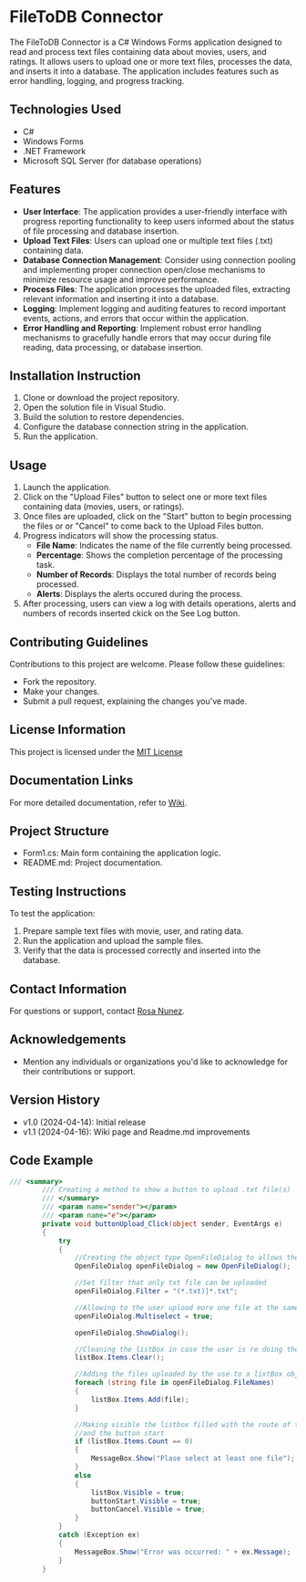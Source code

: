 # FileToDB Connector

The FileToDB Connector is a C# Windows Forms application designed to read and process text files containing data about movies, users, and ratings. It allows users to upload one or more text files, processes the data, and inserts it into a database. The application includes features such as error handling, logging, and progress tracking.

## Technologies Used

- C#
- Windows Forms
- .NET Framework
- Microsoft SQL Server (for database operations)

## Features

- **User Interface**: The application provides a user-friendly interface with progress reporting functionality to keep users informed about the status of file processing and database insertion.  
- **Upload Text Files**: Users can upload one or multiple text files (.txt) containing data.
- **Database Connection Management**: Consider using connection pooling and implementing proper connection open/close mechanisms to minimize resource usage and improve performance.
- **Process Files**: The application processes the uploaded files, extracting relevant information and inserting it into a database.
- **Logging**: Implement logging and auditing features to record important events, actions, and errors that occur within the application.  
- **Error Handling and Reporting**: Implement robust error handling mechanisms to gracefully handle errors that may occur during file reading, data processing, or database insertion.

## Installation Instruction

1. Clone or download the project repository.
2. Open the solution file in Visual Studio.
3. Build the solution to restore dependencies.
4. Configure the database connection string in the application.
5. Run the application.

## Usage

1. Launch the application.
2. Click on the "Upload Files" button to select one or more text files containing data (movies, users, or ratings).
3. Once files are uploaded, click on the "Start" button to begin processing the files or or "Cancel" to come back to the Upload Files button.
4. Progress indicators will show the processing status.
    - **File Name**: Indicates the name of the file currently being processed.
    - **Percentage**: Shows the completion percentage of the processing task.
    - **Number of Records**: Displays the total number of records being processed.
    - **Alerts**: Displays the alerts occured during the process.
5. After processing, users can view a log with details operations, alerts and numbers of records inserted ckick on the See Log button.

## Contributing Guidelines

Contributions to this project are welcome. Please follow these guidelines:
- Fork the repository.
- Make your changes.
- Submit a pull request, explaining the changes you've made.

## License Information

This project is licensed under the [MIT License](LICENSE)

## Documentation Links
For more detailed documentation, refer to [Wiki](https://github.com/RosaNunezRivera/read-file-desktop-application/wiki).

## Project Structure

- Form1.cs: Main form containing the application logic.
- README.md: Project documentation.

## Testing Instructions

To test the application:
1. Prepare sample text files with movie, user, and rating data.
2. Run the application and upload the sample files.
3. Verify that the data is processed correctly and inserted into the database.

## Contact Information

For questions or support, contact [Rosa Nunez](mailto:rosamnunezrivera@gmail.com).

## Acknowledgements

- Mention any individuals or organizations you'd like to acknowledge for their contributions or support.

## Version History

- v1.0 (2024-04-14): Initial release
- v1.1 (2024-04-16): Wiki page and Readme.md improvements

## Code Example

```csharp
/// <summary>
        /// Creating a method to show a button to upload .txt file(s) 
        /// </summary>
        /// <param name="sender"></param>
        /// <param name="e"></param>
        private void buttonUpload_Click(object sender, EventArgs e)
        {
            try
            {
                //Creating the object type OpenFileDialog to allows the user upload files
                OpenFileDialog openFileDialog = new OpenFileDialog();

                //Set filter that only txt file can be uploaded 
                openFileDialog.Filter = "(*.txt)|*.txt";

                //Allowing to the user upload more one file at the same time 
                openFileDialog.Multiselect = true;

                openFileDialog.ShowDialog();

                //Cleaning the listBox in case the user is re doing the action 
                listBox.Items.Clear();

                //Adding the files uploaded by the use to a lixtBox object
                foreach (string file in openFileDialog.FileNames)
                {
                    listBox.Items.Add(file);
                }

                //Making visible the listbox filled with the route of the files loaded 
                //and the button start
                if (listBox.Items.Count == 0)
                {
                    MessageBox.Show("Plase select at least one file");
                }
                else
                {
                    listBox.Visible = true;
                    buttonStart.Visible = true;
                    buttonCancel.Visible = true;
                }
            }
            catch (Exception ex)
            {
                MessageBox.Show("Error was occurred: " + ex.Message);
            }
        }
```